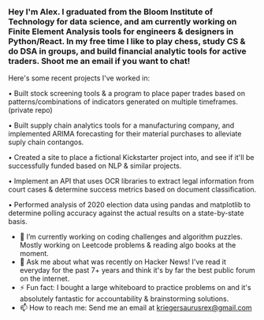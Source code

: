### Hey I'm Alex. I graduated from the Bloom Institute of Technology for data science, and am currently working on Finite Element Analysis tools for engineers & designers in Python/React. In my free time I like to play chess, study CS & do DSA in groups, and build financial analytic tools for active traders. Shoot me an email if you want to chat! 

Here's some recent projects I've worked in:

• Built stock screening tools & a program to place paper trades based on patterns/combinations of indicators generated on multiple timeframes. (private repo)

• Built supply chain analytics tools for a manufacturing company, and implemented ARIMA forecasting for their material purchases to alleviate suply chain contangos. 

• Created a site to place a fictional Kickstarter project into, and see if it'll be successfully funded based on NLP & similar projects. 

• Implement an API that uses OCR libraries to extract legal information from court cases & determine success metrics based on document classification. 

• Performed analysis of 2020 election data using pandas and matplotlib to determine polling accuracy against the actual results on a state-by-state basis.

- 🔭 I’m currently working on coding challenges and algorithm puzzles. Mostly working on Leetcode problems & reading algo books at the moment. 
- 💬 Ask me about what was recently on Hacker News! I've read it everyday for the past 7+ years and think it's by far the best public forum on the internet. 
- ⚡ Fun fact: I bought a large whiteboard to practice problems on and it's absolutely fantastic for accountability & brainstorming solutions. 
- 📫 How to reach me: Send me an email at kriegersaurusrex@gmail.com
